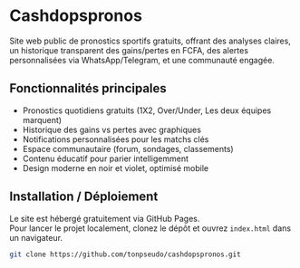 # Cashdopspronos

Site web public de pronostics sportifs gratuits, offrant des analyses claires, un historique transparent des gains/pertes en FCFA, des alertes personnalisées via WhatsApp/Telegram, et une communauté engagée.  

## Fonctionnalités principales

- Pronostics quotidiens gratuits (1X2, Over/Under, Les deux équipes marquent)  
- Historique des gains vs pertes avec graphiques  
- Notifications personnalisées pour les matchs clés  
- Espace communautaire (forum, sondages, classements)  
- Contenu éducatif pour parier intelligemment  
- Design moderne en noir et violet, optimisé mobile

## Installation / Déploiement

Le site est hébergé gratuitement via GitHub Pages.  
Pour lancer le projet localement, clonez le dépôt et ouvrez `index.html` dans un navigateur.

```bash
git clone https://github.com/tonpseudo/cashdopspronos.git
